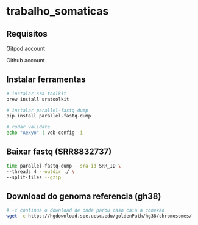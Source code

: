 # trabalho_somaticas

## Requisitos

Gitpod account

Github account

## Instalar ferramentas

```bash
# instalar sra toolkit
brew install sratoolkit
```

```bash
# instalar parallel-fastq-dump
pip install parallel-fastq-dump

# rodar validate
echo "Aexyo" | vdb-config -i
```


## Baixar fastq (SRR8832737)

```bash
time parallel-fastq-dump --sra-id SRR_ID \
--threads 4 --outdir ./ \
--split-files --gzip
```

## Download do genoma referencia (gh38)

```bash
# -c continua o download de onde parou caso caia a conexao
wget -c https://hgdownload.soe.ucsc.edu/goldenPath/hg38/chromosomes/
```

##
